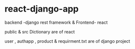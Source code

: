 # react-django-app
backend -django rest framework &amp; Frontend- react 


public & src Dictionary are of react 

user , authapp , product & requirment.txt are of django project
